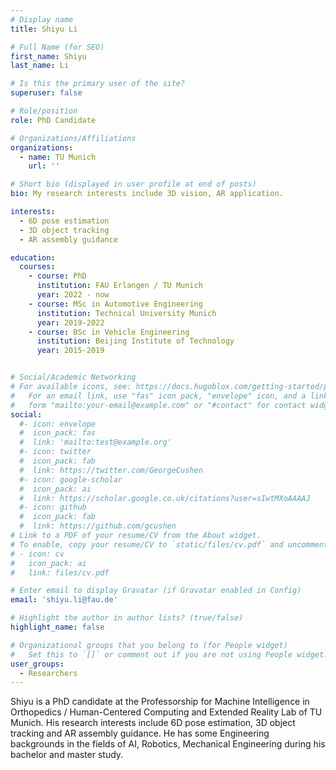 ```yaml
---
# Display name
title: Shiyu Li

# Full Name (for SEO)
first_name: Shiyu
last_name: Li

# Is this the primary user of the site?
superuser: false

# Role/position
role: PhD Candidate

# Organizations/Affiliations
organizations:
  - name: TU Munich
    url: ''

# Short bio (displayed in user profile at end of posts)
bio: My research interests include 3D vision, AR application.

interests:
  - 6D pose estimation
  - 3D object tracking
  - AR assembly guidance

education:
  courses:
    - course: PhD 
      institution: FAU Erlangen / TU Munich
      year: 2022 - now
    - course: MSc in Automotive Engineering
      institution: Technical University Munich
      year: 2019-2022
    - course: BSc in Vehicle Engineering
      institution: Beijing Institute of Technology
      year: 2015-2019


# Social/Academic Networking
# For available icons, see: https://docs.hugoblox.com/getting-started/page-builder/#icons
#   For an email link, use "fas" icon pack, "envelope" icon, and a link in the
#   form "mailto:your-email@example.com" or "#contact" for contact widget.
social:
  #- icon: envelope
  #  icon_pack: fas
  #  link: 'mailto:test@example.org'
  #- icon: twitter
  #  icon_pack: fab
  #  link: https://twitter.com/GeorgeCushen
  #- icon: google-scholar
  #  icon_pack: ai
  #  link: https://scholar.google.co.uk/citations?user=sIwtMXoAAAAJ
  #- icon: github
  #  icon_pack: fab
  #  link: https://github.com/gcushen
# Link to a PDF of your resume/CV from the About widget.
# To enable, copy your resume/CV to `static/files/cv.pdf` and uncomment the lines below.
# - icon: cv
#   icon_pack: ai
#   link: files/cv.pdf

# Enter email to display Gravatar (if Gravatar enabled in Config)
email: 'shiyu.li@fau.de'

# Highlight the author in author lists? (true/false)
highlight_name: false

# Organizational groups that you belong to (for People widget)
#   Set this to `[]` or comment out if you are not using People widget.
user_groups:
  - Researchers
---
```


Shiyu is a PhD candidate at the Professorship for Machine Intelligence in Orthopedics / Human-Centered Computing and Extended Reality Lab of TU Munich. His research interests include 6D pose estimation, 3D object tracking and AR assembly guidance. He has some Engineering backgrounds in the fields of AI, Robotics, Mechanical Engineering during his bachelor and master study.
